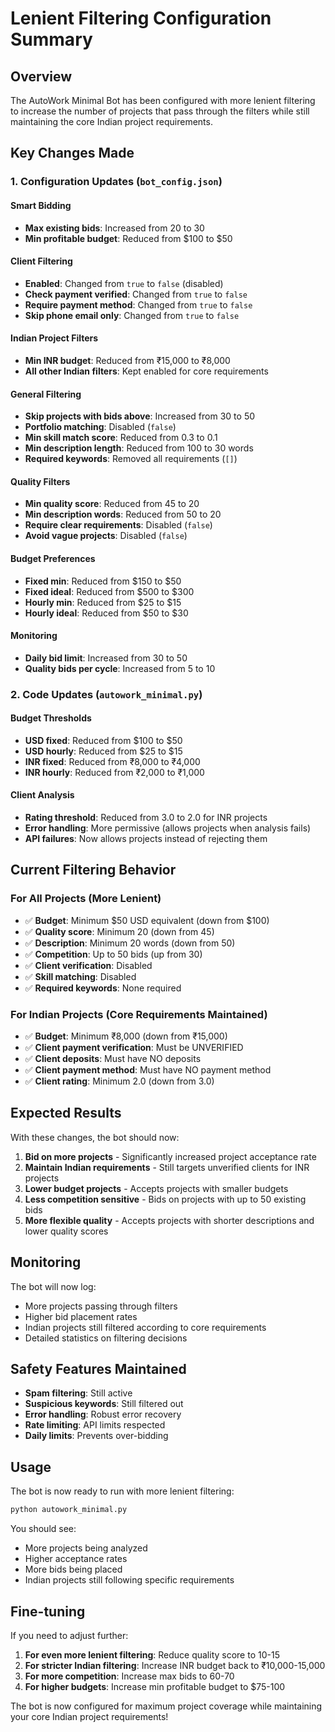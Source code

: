 # Lenient Filtering Configuration Summary

## Overview

The AutoWork Minimal Bot has been configured with more lenient filtering to increase the number of projects that pass through the filters while still maintaining the core Indian project requirements.

## Key Changes Made

### 1. Configuration Updates (`bot_config.json`)

#### Smart Bidding
- **Max existing bids**: Increased from 20 to 30
- **Min profitable budget**: Reduced from $100 to $50

#### Client Filtering
- **Enabled**: Changed from `true` to `false` (disabled)
- **Check payment verified**: Changed from `true` to `false`
- **Require payment method**: Changed from `true` to `false`
- **Skip phone email only**: Changed from `true` to `false`

#### Indian Project Filters
- **Min INR budget**: Reduced from ₹15,000 to ₹8,000
- **All other Indian filters**: Kept enabled for core requirements

#### General Filtering
- **Skip projects with bids above**: Increased from 30 to 50
- **Portfolio matching**: Disabled (`false`)
- **Min skill match score**: Reduced from 0.3 to 0.1
- **Min description length**: Reduced from 100 to 30 words
- **Required keywords**: Removed all requirements (`[]`)

#### Quality Filters
- **Min quality score**: Reduced from 45 to 20
- **Min description words**: Reduced from 50 to 20
- **Require clear requirements**: Disabled (`false`)
- **Avoid vague projects**: Disabled (`false`)

#### Budget Preferences
- **Fixed min**: Reduced from $150 to $50
- **Fixed ideal**: Reduced from $500 to $300
- **Hourly min**: Reduced from $25 to $15
- **Hourly ideal**: Reduced from $50 to $30

#### Monitoring
- **Daily bid limit**: Increased from 30 to 50
- **Quality bids per cycle**: Increased from 5 to 10

### 2. Code Updates (`autowork_minimal.py`)

#### Budget Thresholds
- **USD fixed**: Reduced from $100 to $50
- **USD hourly**: Reduced from $25 to $15
- **INR fixed**: Reduced from ₹8,000 to ₹4,000
- **INR hourly**: Reduced from ₹2,000 to ₹1,000

#### Client Analysis
- **Rating threshold**: Reduced from 3.0 to 2.0 for INR projects
- **Error handling**: More permissive (allows projects when analysis fails)
- **API failures**: Now allows projects instead of rejecting them

## Current Filtering Behavior

### For All Projects (More Lenient)
- ✅ **Budget**: Minimum $50 USD equivalent (down from $100)
- ✅ **Quality score**: Minimum 20 (down from 45)
- ✅ **Description**: Minimum 20 words (down from 50)
- ✅ **Competition**: Up to 50 bids (up from 30)
- ✅ **Client verification**: Disabled
- ✅ **Skill matching**: Disabled
- ✅ **Required keywords**: None required

### For Indian Projects (Core Requirements Maintained)
- ✅ **Budget**: Minimum ₹8,000 (down from ₹15,000)
- ✅ **Client payment verification**: Must be UNVERIFIED
- ✅ **Client deposits**: Must have NO deposits
- ✅ **Client payment method**: Must have NO payment method
- ✅ **Client rating**: Minimum 2.0 (down from 3.0)

## Expected Results

With these changes, the bot should now:

1. **Bid on more projects** - Significantly increased project acceptance rate
2. **Maintain Indian requirements** - Still targets unverified clients for INR projects
3. **Lower budget projects** - Accepts projects with smaller budgets
4. **Less competition sensitive** - Bids on projects with up to 50 existing bids
5. **More flexible quality** - Accepts projects with shorter descriptions and lower quality scores

## Monitoring

The bot will now log:
- More projects passing through filters
- Higher bid placement rates
- Indian projects still filtered according to core requirements
- Detailed statistics on filtering decisions

## Safety Features Maintained

- **Spam filtering**: Still active
- **Suspicious keywords**: Still filtered out
- **Error handling**: Robust error recovery
- **Rate limiting**: API limits respected
- **Daily limits**: Prevents over-bidding

## Usage

The bot is now ready to run with more lenient filtering:

```bash
python autowork_minimal.py
```

You should see:
- More projects being analyzed
- Higher acceptance rates
- More bids being placed
- Indian projects still following specific requirements

## Fine-tuning

If you need to adjust further:

1. **For even more lenient filtering**: Reduce quality score to 10-15
2. **For stricter Indian filtering**: Increase INR budget back to ₹10,000-15,000
3. **For more competition**: Increase max bids to 60-70
4. **For higher budgets**: Increase min profitable budget to $75-100

The bot is now configured for maximum project coverage while maintaining your core Indian project requirements! 